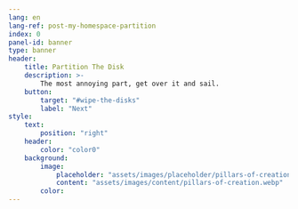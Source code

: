 ```yaml
---
lang: en
lang-ref: post-my-homespace-partition
index: 0
panel-id: banner
type: banner
header:
    title: Partition The Disk
    description: >-
        The most annoying part, get over it and sail.
    button:
        target: "#wipe-the-disks"
        label: "Next"
style:
    text:
        position: "right"
    header:
        color: "color0"
    background:
        image:
            placeholder: "assets/images/placeholder/pillars-of-creation.webp"
            content: "assets/images/content/pillars-of-creation.webp"
        color:
---
```


